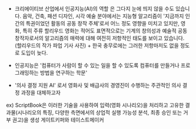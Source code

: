 - 크리에이티브 산업에서 인공지능(AI)의 역할
  은 그다지 눈에 띄지 않을 수도 있습니다. 음악, 건축, 패션 디자인, 시각 예술 분야에서는 지능형 알고리즘이 '지금까지 인간의 특권이었던 활동의 공동 창작 주체'로서 어느 정도 영향을 미치고 있지만, 영화, 특히 주류 할리우드 영화는 적어도 표면적으로는 기계의 창의성과 예술적 공동 창작자로서의 알고리즘의 매력에 대해 여전히 저항적인 태도를 보이고 있습니다. (할리우드의 작가 파업 기사 사진) + 한국 충무로에는 그러한 저항마저도 없을 정도로 도입이 늦다. 

- 인공지능은 
'컴퓨터가 사람이 할 수 있는 일을 할 수 있도록 컴퓨터를 만들거나 프로그래밍하는 방법을 연구하는 학문'

- '의사 결정 지원 AI'
로서 영화사 및 배급사의 경영진이 수행하는 주관적인 의사 결정 과정을 대체하고자

ex) ScriptBook은 이러한 기술을 사용하여 입력(영화 시나리오)을 처리하고 고유한 결과물(시나리오의 특징, 다양한 측면에서의 상업적 실행 가능성 분석, 최종 승인 또는 거부 권고)을 생성
게이트키퍼와 테이스트메이커